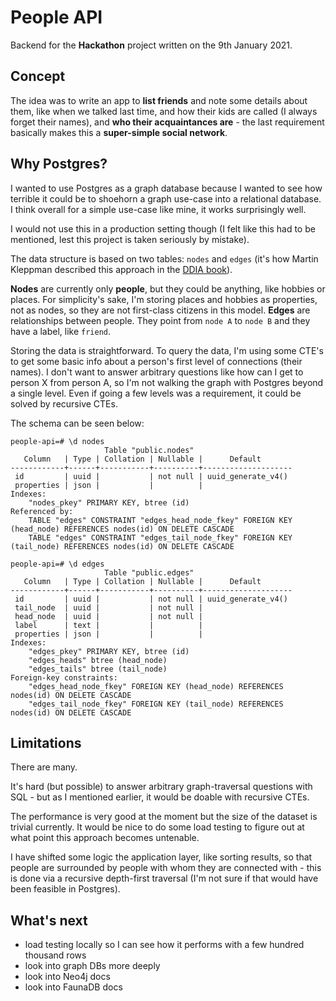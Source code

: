 # People API

Backend for the **Hackathon** project written on the 9th January 2021. 

## Concept

The idea was to write an app to **list friends** and note some details about them, like when we talked last time, and how their kids are called (I always forget their names), and **who their acquaintances are** - the last requirement basically makes this a **super-simple social network**.

## Why Postgres?

I wanted to use Postgres as a graph database because I wanted to see how terrible it could be to shoehorn a graph use-case into a relational database.   
I think overall for a simple use-case like mine, it works surprisingly well.

I would not use this in a production setting though (I felt like this had to be mentioned, lest this project is taken seriously by mistake).

The data structure is based on two tables: `nodes` and `edges` (it's how Martin Kleppman described this approach in the [DDIA book](https://www.oreilly.com/library/view/designing-data-intensive-applications/9781491903063/)).

**Nodes** are currently only **people**, but they could be anything, like hobbies or places. For simplicity's sake, I'm storing places and hobbies as properties, not as nodes, so they are not first-class citizens in this model.
**Edges** are relationships between people. They point from `node A` to `node B` and they have a label, like `friend`.

Storing the data is straightforward. To query the data, I'm using some CTE's to get some basic info about a person's first level of connections (their names). 
I don't want to answer arbitrary questions like how can I get to person X from person A, so I'm not walking the graph with Postgres beyond a single level. Even if going a few levels was a requirement, it could be solved by recursive CTEs. 

The schema can be seen below:

```
people-api=# \d nodes
                     Table "public.nodes"
   Column   | Type | Collation | Nullable |      Default       
------------+------+-----------+----------+--------------------
 id         | uuid |           | not null | uuid_generate_v4()
 properties | json |           |          | 
Indexes:
    "nodes_pkey" PRIMARY KEY, btree (id)
Referenced by:
    TABLE "edges" CONSTRAINT "edges_head_node_fkey" FOREIGN KEY (head_node) REFERENCES nodes(id) ON DELETE CASCADE
    TABLE "edges" CONSTRAINT "edges_tail_node_fkey" FOREIGN KEY (tail_node) REFERENCES nodes(id) ON DELETE CASCADE
```

```
people-api=# \d edges
                     Table "public.edges"
   Column   | Type | Collation | Nullable |      Default       
------------+------+-----------+----------+--------------------
 id         | uuid |           | not null | uuid_generate_v4()
 tail_node  | uuid |           | not null | 
 head_node  | uuid |           | not null | 
 label      | text |           |          | 
 properties | json |           |          | 
Indexes:
    "edges_pkey" PRIMARY KEY, btree (id)
    "edges_heads" btree (head_node)
    "edges_tails" btree (tail_node)
Foreign-key constraints:
    "edges_head_node_fkey" FOREIGN KEY (head_node) REFERENCES nodes(id) ON DELETE CASCADE
    "edges_tail_node_fkey" FOREIGN KEY (tail_node) REFERENCES nodes(id) ON DELETE CASCADE
```

## Limitations

There are many.

It's hard (but possible) to answer arbitrary graph-traversal questions with SQL - but as I mentioned earlier, it would be doable with recursive CTEs.

The performance is very good at the moment but the size of the dataset is trivial currently. It would be nice to do some load testing to figure out at what point this approach becomes untenable.

I have shifted some logic the application layer, like sorting results, so that people are surrounded by people with whom they are connected with - this is done via a recursive depth-first traversal (I'm not sure if that would have been feasible in Postgres).


## What's next

- load testing locally so I can see how it performs with a few hundred thousand rows
- look into graph DBs more deeply
- look into Neo4j docs
- look into FaunaDB docs


